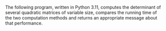 The following program, written in Python 3.11, computes the determinant of several quadratic matrices of variable size, compares the running time of the two computation methods and returns an appropriate message about that performance.
